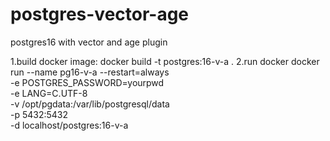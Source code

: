 # postgres-vector-age
postgres16 with vector and age plugin


1.build docker image:
   docker build -t postgres:16-v-a .
2.run docker
docker run --name pg16-v-a --restart=always \
-e POSTGRES_PASSWORD=yourpwd \
-e LANG=C.UTF-8 \
-v /opt/pgdata:/var/lib/postgresql/data \
-p 5432:5432 \
-d localhost/postgres:16-v-a
